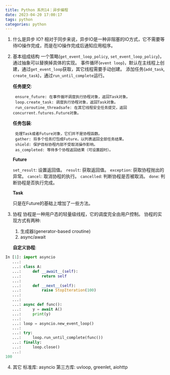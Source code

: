 ```yaml
---
title: Python 系列14：异步编程
date: 2023-04-20 17:00:17
tags: python
categories: python
---
```


1. 什么是异步 IO?
    相对于同步来说，异步IO是一种非阻塞的IO方式，它不需要等待IO操作完成，而是在IO操作完成后通知应用程序。

2. 基本组成结构
    一个策略(`get_event_loop_policy`, `set_event_loop_policy`)，通过抽象可以替换掉具体的实现。
    事件循环(`event loop`)，默认在主线程上创建，通过`get_event_loop`获取，其它线程需要手动创建。
    添加任务(`add_task`, `create_task`)，通过`run_until_complete`运行。

    **任务提交**:

        ensure_future: 在事件循环调度执行协程对象，返回Task对象。
        loop.create_task: 调度执行协程对象，返回Task对象。
        run_coroutine_threadsafe: 在其它线程安全任务提交，返回concurrent.futures.Future对象。

    **任务包装**:

        处理Task或者Future对象，它们并不是协程函数。
        gather: 将多个任务打包成Future，以列表返回全部任务结果。
        shield: 保护目标协程内部不受取消操作影响。
        as_completed: 等待多个协程返回结果（可设置超时）。

    **Future**

    `set_result`: 设置返回值。
    `result`: 获取返回值。
    `exception`: 获取协程抛出的异常。
    `cancel`: 取消协程的执行。
    `cancelled`: 判断协程是否被取消。
    `done`: 判断协程是否执行完成。

    **Task**
    
    只是在Future的基础上增加了一些方法。

3. 协程
    协程是一种用户态的轻量级线程，它的调度完全由用户控制。
    协程的实现方式有两种:
    1. 生成器(generator-based croutine)
    2. async/await

    **自定义协程**:

```python
In [1]: import asyncio
   ...: 
   ...: class A:
   ...:     def __await__(self):
   ...:         return self
   ...: 
   ...:     def __next__(self):
   ...:         raise StopIteration(100)
   ...: 
   ...: 
   ...: async def func():
   ...:     y = await A()
   ...:     print(y)
   ...: 
   ...: loop = asyncio.new_event_loop()
   ...: 
   ...: try:
   ...:     loop.run_until_complete(func())
   ...: finally:
   ...:     loop.close()
   ...: 
100

```
4. 其它
    标准库: asyncio
    第三方库: uvloop, greenlet, aiohttp

